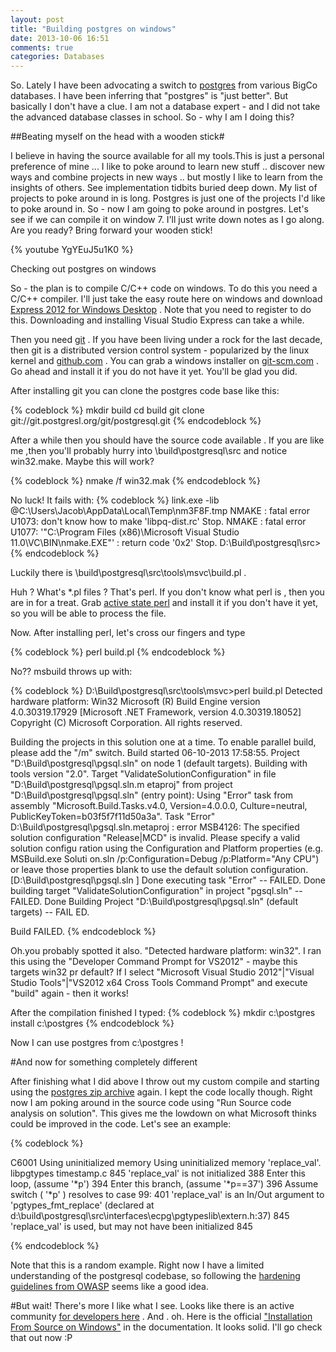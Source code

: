 ```yaml
---
layout: post
title: "Building postgres on windows"
date: 2013-10-06 16:51
comments: true
categories: Databases
---
```


So. Lately I have been advocating a switch to [postgres](http://www.postgresql.org/) from various BigCo databases. I have been inferring that "postgres" is "just better". But basically I don't have a clue. I am not a database expert  - and I did not take the advanced database classes in school. So - why I am I doing this?

##Beating myself on the head with a wooden stick#

I believe in having the source available for all my tools.This is just a personal preference of mine ... I like to poke around to learn new stuff .. discover new ways  and combine projects in new ways .. but mostly I like to learn from the insights of others. See implementation tidbits buried deep down. My list of  projects to poke around in is long. Postgres is just one of the projects I'd like to poke around in. So - now I am going to poke around in postgres.  Let's see if we can compile it on window 7.  I'll just write down notes as I go along. Are you ready?   Bring forward your wooden stick!


{% youtube YgYEuJ5u1K0 %}

Checking out postgres on windows

So - the plan is to compile C/C++ code on windows. To do this you need a C/C++ compiler. I'll just take the easy route here on windows and download [Express 2012 for Windows Desktop](http://www.microsoft.com/visualstudio/eng/products/visual-studio-express-products) . Note that you need to register to do this. Downloading and installing Visual Studio Express can take a while.

Then you need [git](http://git-scm.com/ "Git") . If you have been living under a rock for the last decade, then git is a distributed version control system - popularized by the linux kernel and [github.com](http://github.com) . You can grab a windows installer on [git-scm.com](http://git-scm.com/download/win) . Go ahead and install it if you do not have it yet. You'll be glad you did.

After installing git you can clone the postgres code base like this:

{% codeblock %}
mkdir build
cd build
git clone git://git.postgresl.org/git/postgresql.git
{% endcodeblock %}


After a while then you should have the source code available . If you are like me ,then you'll probably hurry into \build\postgresql\src and notice win32.make. Maybe this will work?

{% codeblock %}
nmake /f win32.mak
{% endcodeblock %}

No luck! It fails with:
{% codeblock %}
        link.exe -lib @C:\Users\Jacob\AppData\Local\Temp\nm3F8F.tmp
NMAKE : fatal error U1073: don't know how to make 'libpq-dist.rc'
Stop.
NMAKE : fatal error U1077: '"C:\Program Files (x86)\Microsoft Visual Studio 11.0\VC\BIN\nmake.EXE"' : return code '0x2'
Stop.
D:\Build\postgresql\src>
{% endcodeblock %}

Luckily there is \build\postgresql\src\tools\msvc\build.pl . 

Huh ?  What's *.pl files ? That's perl.  If you don't know what perl is , then you are in for a treat. Grab [active state perl](http://www.activestate.com/activeperl/downloads) and install it if you don't have it yet, so you will be able to process the file. 

Now. After installing perl, let's cross our fingers and type

{% codeblock %}
perl build.pl
{% endcodeblock %}

No?? msbuild throws up with:

{% codeblock %}
D:\Build\postgresql\src\tools\msvc>perl build.pl
Detected hardware platform: Win32
Microsoft (R) Build Engine version 4.0.30319.17929
[Microsoft .NET Framework, version 4.0.30319.18052]
Copyright (C) Microsoft Corporation. All rights reserved.

Building the projects in this solution one at a time. To enable parallel build,
please add the "/m" switch.
Build started 06-10-2013 17:58:55.
Project "D:\Build\postgresql\pgsql.sln" on node 1 (default targets).
Building with tools version "2.0".
Target "ValidateSolutionConfiguration" in file "D:\Build\postgresql\pgsql.sln.m
etaproj" from project "D:\Build\postgresql\pgsql.sln" (entry point):
Using "Error" task from assembly "Microsoft.Build.Tasks.v4.0, Version=4.0.0.0,
Culture=neutral, PublicKeyToken=b03f5f7f11d50a3a".
Task "Error"
D:\Build\postgresql\pgsql.sln.metaproj : error MSB4126: The specified solution
configuration "Release|MCD" is invalid. Please specify a valid solution configu
ration using the Configuration and Platform properties (e.g. MSBuild.exe Soluti
on.sln /p:Configuration=Debug /p:Platform="Any CPU") or leave those properties
blank to use the default solution configuration. [D:\Build\postgresql\pgsql.sln
]
Done executing task "Error" -- FAILED.
Done building target "ValidateSolutionConfiguration" in project "pgsql.sln" --
FAILED.
Done Building Project "D:\Build\postgresql\pgsql.sln" (default targets) -- FAIL
ED.


Build FAILED.
{% endcodeblock %}

Oh.you  probably spotted it also. "Detected hardware platform: win32". I ran this using the "Developer Command Prompt for VS2012" - maybe this targets win32 pr default? If I select "Microsoft Visual Studio 2012"|"Visual Studio Tools"|"VS2012 x64 Cross Tools Command Prompt" and execute "build" again - then it works!

After the compilation finished I typed:
{% codeblock %}
mkdir c:\postgres
install c:\postgres
{% endcodeblock %}

Now I can use postgres from c:\postgres ! 


#And now for something completely different

After finishing what I did above I throw out my custom compile and starting using the [postgres zip archive](http://www.postgresql.org/download/windows/)  again. I kept the code locally though. Right now I am poking around in the source code using "Run Source code analysis on solution". This gives me the lowdown on what Microsoft thinks could be improved in the code. Let's see an example:


{% codeblock %}

C6001	Using uninitialized memory	Using uninitialized memory 'replace_val'.	libpgtypes	timestamp.c	845
		'replace_val' is not initialized			388
		Enter this loop, (assume '*p')			394
		Enter this branch, (assume '*p==37')			396
		Assume switch ( '*p' ) resolves to case 99: 			401
		'replace_val' is an In/Out argument to 'pgtypes_fmt_replace' (declared at d:\build\postgresql\src\interfaces\ecpg\pgtypeslib\extern.h:37)			845
		'replace_val' is used, but may not have been initialized			845


{% endcodeblock %}

Note that this is a random example. Right now I have a limited understanding of the postgresql codebase, so following the [hardening guidelines from OWASP](https://www.owasp.org/index.php/OWASP_Backend_Security_Project_PostgreSQL_Hardening) seems like a good idea. 



#But wait! There's more
I like what I see. Looks like there is an active community  [for developers here]( http://wiki.postgresql.org/wiki/Developer_and_Contributor_Resources) . And . oh. Here is the official ["Installation From Source on Windows"](http://www.postgresql.org/docs/9.0/static/install-windows.html) in the documentation. It looks solid. I'll go check that out now :P




 